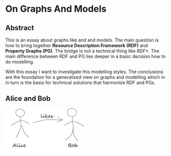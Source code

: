 # On Graphs And Models

## Abstract

This is an essay about graphs like and and models.
The main question is how to bring together __Resource Description Framework (RDF)__ and __Property Graphs (PG)__.
The bridge is not a technical thing like _RDF*_.
The main difference between RDF and PG lies deeper in a basic decision how to do modelling.

With this essay I want to investigate this modelling styles.
The conclusions are the foundation for a generalized view on graphs and modelling which in in turn
is the basis for technical solutions that harmonize RDF and PGs. 

## Alice and Bob

<img src="image1.png" alt="Image1" width="50%"/>
